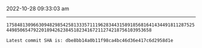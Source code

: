 2022-10-28 09:33:03 am

---

`1758481309663094829854258133357111962834431589185681641434491811287525449850654792201894262384518234167211274218756103953658`

`Latest commit SHA is: dbe8bb14a0b11f98ca4bc46d36e417c6d2958d1e `
